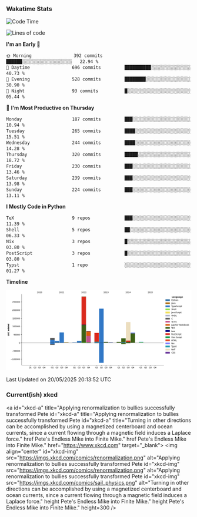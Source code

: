 ### Wakatime Stats
<!--START_SECTION:waka-->
![Code Time](http://img.shields.io/badge/Code%20Time-3%2C236%20hrs%2059%20mins-blue)

![Lines of code](https://img.shields.io/badge/From%20Hello%20World%20I%27ve%20Written-975.5%20thousand%20lines%20of%20code-blue)

**I'm an Early 🐤** 

```text
🌞 Morning                392 commits         ██████░░░░░░░░░░░░░░░░░░░   22.94 % 
🌆 Daytime                696 commits         ██████████░░░░░░░░░░░░░░░   40.73 % 
🌃 Evening                528 commits         ████████░░░░░░░░░░░░░░░░░   30.90 % 
🌙 Night                  93 commits          █░░░░░░░░░░░░░░░░░░░░░░░░   05.44 % 
```
📅 **I'm Most Productive on Thursday** 

```text
Monday                   187 commits         ███░░░░░░░░░░░░░░░░░░░░░░   10.94 % 
Tuesday                  265 commits         ████░░░░░░░░░░░░░░░░░░░░░   15.51 % 
Wednesday                244 commits         ████░░░░░░░░░░░░░░░░░░░░░   14.28 % 
Thursday                 320 commits         █████░░░░░░░░░░░░░░░░░░░░   18.72 % 
Friday                   230 commits         ███░░░░░░░░░░░░░░░░░░░░░░   13.46 % 
Saturday                 239 commits         ███░░░░░░░░░░░░░░░░░░░░░░   13.98 % 
Sunday                   224 commits         ███░░░░░░░░░░░░░░░░░░░░░░   13.11 % 
```


**I Mostly Code in Python** 

```text
TeX                      9 repos             ███░░░░░░░░░░░░░░░░░░░░░░   11.39 % 
Shell                    5 repos             ██░░░░░░░░░░░░░░░░░░░░░░░   06.33 % 
Nix                      3 repos             █░░░░░░░░░░░░░░░░░░░░░░░░   03.80 % 
PostScript               3 repos             █░░░░░░░░░░░░░░░░░░░░░░░░   03.80 % 
Typst                    1 repo              ░░░░░░░░░░░░░░░░░░░░░░░░░   01.27 % 
```



**Timeline**

![Lines of Code chart](https://raw.githubusercontent.com/joshuajeschek/joshuajeschek/main/assets/bar_graph.png)


 Last Updated on 20/05/2025 20:13:52 UTC
<!--END_SECTION:waka-->

### Current(ish) xkcd
<a id="xkcd-a" title="Applying renormalization to bullies successfully transformed Pete id="xkcd-a" title="Applying renormalization to bullies successfully transformed Pete id="xkcd-a" title="Turning in other directions can be accomplished by using a magnetized centerboard and ocean currents, since a current flowing through a magnetic field induces a Laplace force." href Pete's Endless Mike into Finite Mike." href Pete's Endless Mike into Finite Mike." href="https://www.xkcd.com" target="_blank">
        <img align="center" id="xkcd-img" src="https://imgs.xkcd.com/comics/renormalization.png" alt="Applying renormalization to bullies successfully transformed Pete id="xkcd-img" src="https://imgs.xkcd.com/comics/renormalization.png" alt="Applying renormalization to bullies successfully transformed Pete id="xkcd-img" src="https://imgs.xkcd.com/comics/sail_physics.png" alt="Turning in other directions can be accomplished by using a magnetized centerboard and ocean currents, since a current flowing through a magnetic field induces a Laplace force." height Pete's Endless Mike into Finite Mike." height Pete's Endless Mike into Finite Mike." height=300 />
</a>
